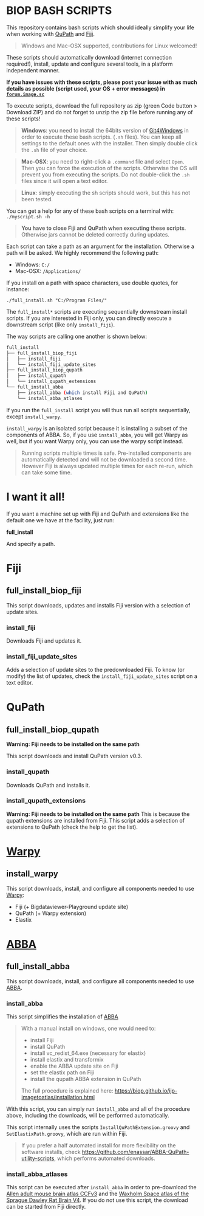 # BIOP BASH SCRIPTS

This repository contains bash scripts which should ideally simplify your life when working with [QuPath]() and [Fiji](https://imagej.net/software/fiji/).

> Windows and  Mac-OSX supported, contributions for Linux welcomed!

These scripts should automatically download (internet connection required!), install, update and configure several tools, in a platform independent manner.

**If you have issues with these scripts, please post your issue with as much details as possible (script used, your OS + error messages) in [`forum.image.sc`](https://forum.image.sc/)**

To execute scripts, download the full repository as zip (green Code button > Download ZIP) and do not forget to unzip the zip file before running any of these scripts!

> **Windows**: you need to install the 64bits version of [Git4Windows](https://git-scm.com/download/win) in order to execute these bash scripts. (`.sh` files). You can keep all settings to the default ones with the installer. Then simply double click the `.sh` file of your choice.

> **Mac-OSX**: you need to right-click a `.command` file and select `Open`. Then you can force the execution of the scripts. Otherwise the OS will prevent you from executing the scripts. Do not double-click the `.sh` files since it will open a text editor.

> **Linux**: simply executing the sh scripts should work, but this has not been tested.

You can get a help for any of these bash scripts on a terminal with:
`./myscript.sh -h`

> **You have to close Fiji and QuPath when executing these scripts**. Otherwise jars cannot be deleted correctly during updates.

Each script can take a path as an argument for the installation. Otherwise a path will be asked. We highly recommend the following path:

* Windows: `C:/`
* Mac-OSX: `/Applications/`

If you install on a path with space characters, use double quotes, for instance:

`./full_install.sh "C:/Program Files/"`

The `full_install*` scripts are executing sequentially downstream install scripts. If you are interested in Fiji only, you can directly execute a downstream script (like only `install_fiji`). 

The way scripts are calling one another is shown below:

```bash
full_install
├── full_install_biop_fiji
│   ├── install_fiji
│   └── install_fiji_update_sites
├── full_install_biop_qupath
│   ├── install_qupath
│   └── install_qupath_extensions
└── full_install_abba
    ├── install_abba (which install Fiji and QuPath)
    └── install_abba_atlases
```

If you run the `full_install` script you will thus run all scripts sequentially, except `install_warpy`.

`install_warpy` is an isolated script because it is installing a subset of the components of ABBA. So, if you use `install_abba`, you will get Warpy as well, but if you want Warpy only, you can use the warpy script instead.

> Running scripts multiple times is safe. Pre-installed components are automatically detected and will not be downloaded a second time. However Fiji is always updated multiple times for each re-run, which can take some time.

# I want it all! 

If you want a machine set up with Fiji and QuPath and extensions like the default one we have at the facility, just run:

**full_install**

And specify a path.

# Fiji

## full_install_biop_fiji

This script downloads, updates and installs Fiji version with a selection of update sites.

### install_fiji

Downloads Fiji and updates it.

### install_fiji_update_sites

Adds a selection of update sites to the predownloaded Fiji. To know (or modify) the list of updates, check the `install_fiji_update_sites` script on a text editor.

# QuPath 

## full_install_biop_qupath

**Warning: Fiji needs to be installed on the same path**

This script downloads and install QuPath version v0.3.

### install_qupath

Downloads QuPath and installs it.

### install_qupath_extensions
**Warning: Fiji needs to be installed on the same path**
This is because the qupath extensions are installed from Fiji.
This script adds a selection of extensions to QuPath (check the help to get the list).

# [Warpy](https://c4science.ch/w/warpy/)

## install_warpy

This script downloads, install, and configure all components needed to use [Warpy](https://c4science.ch/w/warpy/):
* Fiji (+ Bigdataviewer-Playground update site)
* QuPath (+ Warpy extension)
* Elastix

# [ABBA](https://biop.github.io/ijp-imagetoatlas/) 

## full_install_abba

This script downloads, install, and configure all components needed to use [ABBA](https://biop.github.io/ijp-imagetoatlas/).

### install_abba

This script simplifies the installation of [ABBA](https://biop.github.io/ijp-imagetoatlas/) 

> With a manual install on windows, one would need to:
> * install Fiji
> * install QuPath
> * install vc_redist_64.exe (necessary for elastix)
> * install elastix and transformix
> * enable the ABBA update site on Fiji
> * set the elastix path on Fiji
> * install the qupath ABBA extension in QuPath
> 
> The full procedure is explained here: https://biop.github.io/ijp-imagetoatlas/installation.html

With this script, you can simply run `install_abba` and all of the procedure above, including the downloads, will be performed automatically.

This script internally uses the scripts `InstallQuPathExtension.groovy` and `SetElastixPath.groovy`, which are run within Fiji.

> If you prefer a half automated install for more flexibility on the software installs, check https://github.com/enassar/ABBA-QuPath-utility-scripts, which performs automated downloads.

### install_abba_atlases

This script can be executed after `install_abba` in order to pre-download the [Allen adult mouse brain atlas CCFv3](http://help.brain-map.org/download/attachments/2818171/MouseCCF.pdf) and the [Waxholm Space atlas of the Sprague Dawley Rat Brain V4](https://www.nitrc.org/projects/whs-sd-atlas/). If you do not use this script, the download can be started from Fiji directly.
